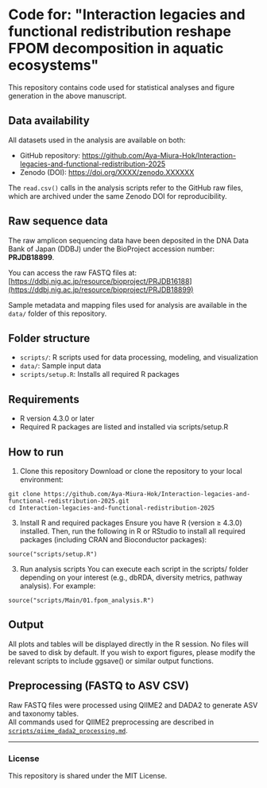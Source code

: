 # Code for: "Interaction legacies and functional redistribution reshape FPOM decomposition in aquatic ecosystems"
This repository contains code used for statistical analyses and figure generation in the above manuscript.

## Data availability
All datasets used in the analysis are available on both:
- GitHub repository: https://github.com/Aya-Miura-Hok/Interaction-legacies-and-functional-redistribution-2025
- Zenodo (DOI): https://doi.org/XXXX/zenodo.XXXXXX

The `read.csv()` calls in the analysis scripts refer to the GitHub raw files, which are archived under the same Zenodo DOI for reproducibility.

## Raw sequence data
The raw amplicon sequencing data have been deposited in the DNA Data Bank of Japan (DDBJ) under the BioProject accession number: **PRJDB18899**.

You can access the raw FASTQ files at:
[https://ddbj.nig.ac.jp/resource/bioproject/PRJDB16188](https://ddbj.nig.ac.jp/resource/bioproject/PRJDB18899)

Sample metadata and mapping files used for analysis are available in the `data/` folder of this repository.

## Folder structure
- `scripts/`: R scripts used for data processing, modeling, and visualization
- `data/`: Sample input data
- `scripts/setup.R`: Installs all required R packages

## Requirements
- R version 4.3.0 or later
- Required R packages are listed and installed via scripts/setup.R

## How to run
1. Clone this repository
Download or clone the repository to your local environment:
```
git clone https://github.com/Aya-Miura-Hok/Interaction-legacies-and-functional-redistribution-2025.git 
cd Interaction-legacies-and-functional-redistribution-2025
```

3. Install R and required packages
Ensure you have R (version ≥ 4.3.0) installed.
Then, run the following in R or RStudio to install all required packages (including CRAN and Bioconductor packages):
```
source("scripts/setup.R")
```

3. Run analysis scripts
You can execute each script in the scripts/ folder depending on your interest (e.g., dbRDA, diversity metrics, pathway analysis).
For example:
```
source("scripts/Main/01.fpom_analysis.R")
```

## Output
All plots and tables will be displayed directly in the R session.
No files will be saved to disk by default.
If you wish to export figures, please modify the relevant scripts to include ggsave() or similar output functions.


## Preprocessing (FASTQ to ASV CSV)
Raw FASTQ files were processed using QIIME2 and DADA2 to generate ASV and taxonomy tables.  
All commands used for QIIME2 preprocessing are described in [`scripts/qiime_dada2_processing.md`](scripts/qiime_dada2_processing.md).


---


### License
This repository is shared under the MIT License.
